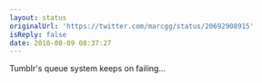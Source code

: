 ```yaml
---
layout: status
originalUrl: 'https://twitter.com/marcgg/status/20692908915'
isReply: false
date: 2010-08-09 08:37:27
---
```


Tumblr's queue system keeps on failing...
